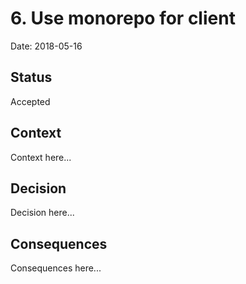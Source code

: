 # 6. Use monorepo for client

Date: 2018-05-16

## Status

Accepted

## Context

Context here...

## Decision

Decision here...

## Consequences

Consequences here...
